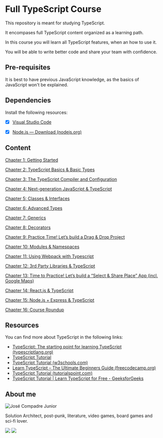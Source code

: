 # Full TypeScript Course

This repository is meant for studying TypeScript.

It encompases full TypeScript content organized as a learning path.

In this course you will learn all TypeScript features, when an how to use it.

You will be able to write better code and share your team with confidence.

## Pre-requisites

It is best to have previous JavaScript knowledge, as the basics of JavaScript
won't be explained.

## Dependencies

Install the following resources:

- [x] [Visual Studio Code](https://code.visualstudio.com/download)

- [x] [Node.js — Download (nodejs.org)](https://nodejs.org/en/download)

## Content

[Chapter 1: Getting Started](./Chapter-01/README.md)

[Chapter 2: TypeScript Basics & Basic Types](./Chapter-02/README.md)

[Chapter 3: The TypeScript Compiler and Configuration](./Chapter-03/README.md)

[Chapter 4: Next-generation JavaScript & TypeScript](./Chapter-04/README.md)

[Chapter 5: Classes & Interfaces](./Chapter-05/README.md)

[Chapter 6: Advanced Types](./Chapter-06/README.md)

[Chapter 7: Generics](./Chapter-07/README.md)

[Chapter 8: Decorators](./Chapter-08/README.md)

[Chapter 9: Practice Time! Let’s build a Drag & Drop Project](./Chapter-09/README.md)

[Chapter 10: Modules & Namespaces](./Chapter-10/README.md)

[Chapter 11: Using Webpack with Typescript](./Chapter-11/README.md)

[Chapter 12: 3rd Party Libraries & TypeScript](./Chapter-12/README.md)

[Chapter 13: Time to Practice! Let’s build a “Select & Share Place” App (incl. Google Maps)](./Chapter-13/README.md)

[Chapter 14: React.js & TypeScript](./Chapter-14/README.md)

[Chapter 15: Node.js + Express & TypeScript](./Chapter-15/README.md)

[Chapter 16: Course Roundup ](./Chapter-16/README.md)

## Resources

You can find more about TypeScript in the following links:

- [TypeScript: The starting point for learning TypeScript (typescriptlang.org)](https://www.typescriptlang.org/docs/)
- [TypeScript Tutorial](https://www.typescripttutorial.net/)
- [TypeScript Tutorial (w3schools.com)](https://www.w3schools.com/typescript/)
- [Learn TypeScript – The Ultimate Beginners Guide (freecodecamp.org)](https://www.freecodecamp.org/news/learn-typescript-beginners-guide/)
- [TypeScript Tutorial (tutorialspoint.com)](https://www.tutorialspoint.com/typescript/index.htm)
- [TypeScript Tutorial | Learn TypeScript for Free - GeeksforGeeks](https://www.geeksforgeeks.org/typescript/)

## About me

![José Compadre Junior](https://avatars.githubusercontent.com/u/13987735?v=4&s=156)

Solution Architect, post-punk, literature, video games, board games and sci-fi
lover.

[![](https://img.shields.io/badge/GitHub-100000?style=for-the-badge&logo=github&logoColor=white)](https://github.com/compadrejunior)
[![](https://img.shields.io/badge/LinkedIn-0077B5?style=for-the-badge&logo=linkedin&logoColor=white)](https://www.linkedin.com/in/josecompadre/)
